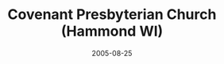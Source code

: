 ---
date: &id001 2005-08-25
end_date: null
location:
  address: 680 Broadway Street
  city: Hammond
  state: WI
minister:
- end: 2013-01-01
  name: Kim Kuhfuss
  start: 2005-08-25
  type: Pastor
- end: null
  name: Shane P. Lems
  start: 2013-01-01
  type: Pastor
- end: null
  name: Kim Kuhfuss
  start: 2013-01-01
  type: Evangelist
ministers:
- Kim Kuhfuss
- Shane P. Lems
- Kim Kuhfuss
name: Covenant Presbyterian Church
names:
- end: null
  name: Covenant Presbyterian Church
  start: 2005-08-25
origination_date: *id001
raw_data: "WI  Hammond\nCovenant Presbyterian Church (August 25, 2005\u2013 )\n(received\
  \ from Independency)\n680 Broadway Street\nPastors: Kim Kuhfuss, 2005\u201313\n\
  Shane P. Lems, 2013\u2013\nEvangelist: Kim Kuhfuss, 2013\u2013"
received_from: Independency
states:
- WI
status:
  active: true
  end_date: null
  reason: null
  received_from: null
  withdrawal_to: null
title: Covenant Presbyterian Church (Hammond WI)
year_established:
- 2005

---